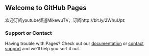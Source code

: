 ## Welcome to GitHub Pages
欢迎订阅youtube频道MikewuTV，订阅http://bit.ly/2WhuUpz

### Support or Contact

Having trouble with Pages? Check out our [documentation](https://help.github.com/categories/github-pages-basics/) or [contact support](https://github.com/contact) and we’ll help you sort it out.
